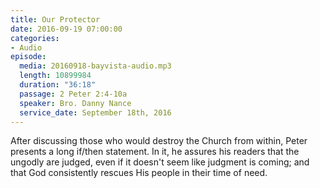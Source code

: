 ```yaml
---
title: Our Protector
date: 2016-09-19 07:00:00
categories:
- Audio
episode:
  media: 20160918-bayvista-audio.mp3
  length: 10899984
  duration: "36:18"
  passage: 2 Peter 2:4-10a
  speaker: Bro. Danny Nance
  service_date: September 18th, 2016
---
```

After discussing those who would destroy the Church from within, Peter presents a long if/then statement. In it, he assures his readers that the ungodly are judged, even if it doesn't seem like judgment is coming; and that God consistently rescues His people in their time of need.